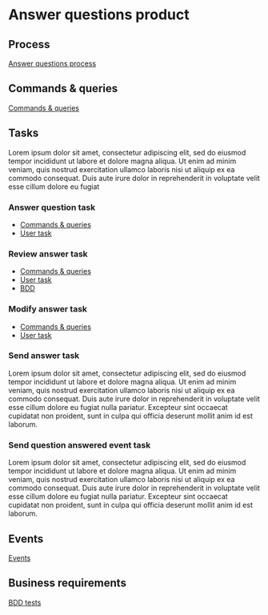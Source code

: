# Answer questions product

## Process

[Answer questions process](living-documentation/process.bpmn)

## Commands & queries

[Commands & queries](living-documentation/openapi.yaml)

## Tasks

Lorem ipsum dolor sit amet, consectetur adipiscing elit, sed do eiusmod tempor incididunt ut labore et dolore magna aliqua. Ut enim ad minim veniam, quis nostrud exercitation ullamco laboris nisi ut aliquip ex ea commodo consequat. Duis aute irure dolor in reprehenderit in voluptate velit esse cillum dolore eu fugiat 

### Answer question task

* [Commands & queries](living-documentation/answer-question-user-task.openapi.yaml)
* [User task](living-documentation/answer-question.user-task.yaml)

### Review answer task

* [Commands & queries](living-documentation/review-answer-user-task.openapi.yaml)
* [User task](living-documentation/review-answer.user-task.yaml)
* [BDD](living-documentation/review-answer-user-task.bdd.feature)

### Modify answer task

* [Commands & queries](living-documentation/modify-answer-user-task.openapi.yaml)
* [User task](living-documentation/modify-answer.user-task.yaml)

### Send answer task

Lorem ipsum dolor sit amet, consectetur adipiscing elit, sed do eiusmod tempor incididunt ut labore et dolore magna aliqua. Ut enim ad minim veniam, quis nostrud exercitation ullamco laboris nisi ut aliquip ex ea commodo consequat. Duis aute irure dolor in reprehenderit in voluptate velit esse cillum dolore eu fugiat nulla pariatur. Excepteur sint occaecat cupidatat non proident, sunt in culpa qui officia deserunt mollit anim id est laborum.

### Send question answered event task

Lorem ipsum dolor sit amet, consectetur adipiscing elit, sed do eiusmod tempor incididunt ut labore et dolore magna aliqua. Ut enim ad minim veniam, quis nostrud exercitation ullamco laboris nisi ut aliquip ex ea commodo consequat. Duis aute irure dolor in reprehenderit in voluptate velit esse cillum dolore eu fugiat nulla pariatur. Excepteur sint occaecat cupidatat non proident, sunt in culpa qui officia deserunt mollit anim id est laborum.

## Events

[Events](living-documentation/asyncapi.yaml)

## Business requirements

[BDD tests](living-documentation/bdd.feature)